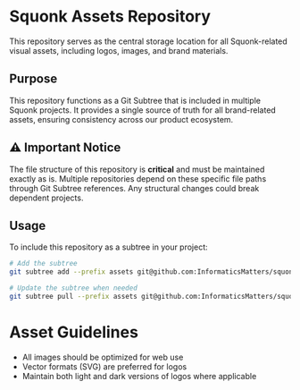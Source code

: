 # Squonk Assets Repository

This repository serves as the central storage location for all Squonk-related visual assets, including logos, images, and brand materials.

## Purpose

This repository functions as a Git Subtree that is included in multiple Squonk projects. It provides a single source of truth for all brand-related assets, ensuring consistency across our product ecosystem.

## ⚠️ Important Notice

The file structure of this repository is **critical** and must be maintained exactly as is. Multiple repositories depend on these specific file paths through Git Subtree references. Any structural changes could break dependent projects.

## Usage

To include this repository as a subtree in your project:

```bash
# Add the subtree
git subtree add --prefix assets git@github.com:InformaticsMatters/squonk-assets.git main --squash

# Update the subtree when needed
git subtree pull --prefix assets git@github.com:InformaticsMatters/squonk-assets.git main --squash
```

# Asset Guidelines
- All images should be optimized for web use
- Vector formats (SVG) are preferred for logos
- Maintain both light and dark versions of logos where applicable
